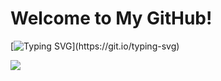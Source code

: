 # Welcome to My GitHub!

[![Typing SVG](https://readme-typing-svg.herokuapp.com?font=Fira+Code&pause=1000&color=F787F7&background=14A9FF00&random=false&width=435&lines=emm,兄弟你好香...欢迎光临我的GitHub!.........哎嘿@Kaguya_RE~)](https://git.io/typing-svg)

<img align="center" src="https://github-readme-stats.vercel.app/api/wakatime?username=Kaguya-1210&theme=transparent&hide_border=true&layout=compact&langs_count=22" />

<!--
**Kaguya-1210/Kaguya-1210** is a ✨ _special_ ✨ repository because its `README.md` (this file) appears on your GitHub profile.

Here are some ideas to get you started:

- 🔭 I’m currently working on ...
- 🌱 I’m currently learning ...
- 👯 I’m looking to collaborate on ...
- 🤔 I’m looking for help with ...
- 💬 Ask me about ...
- 📫 How to reach me: ...
- 😄 Pronouns: ...
- ⚡ Fun fact: ...
-->
